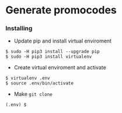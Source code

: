 # Generate promocodes 
### Installing
- Update pip and install virtual enviroment
```
$ sudo -H pip3 install --upgrade pip
$ sudo -H pip3 install virtualenv
```
- Create virtual enviroment and activate
```
$ virtualenv .env
$ source .env/bin/activate
```
- Make ```git clone```
```
(.env) $ 
```
